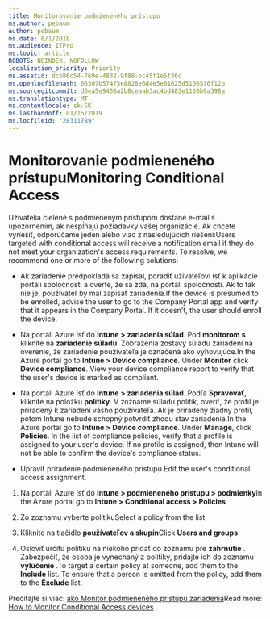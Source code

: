 ```yaml
---
title: Monitorovanie podmieneného prístupu
ms.author: pebaum
author: pebaum
ms.date: 8/1/2018
ms.audience: ITPro
ms.topic: article
ROBOTS: NOINDEX, NOFOLLOW
localization_priority: Priority
ms.assetid: dcb86c54-769e-4832-9f88-bc45f1e5f36c
ms.openlocfilehash: 06307b57475e8828e6d4e5e01625d5100576f12b
ms.sourcegitcommit: d6ea5e9458a2b8ceaab3ac4bd483e1130b9a398a
ms.translationtype: MT
ms.contentlocale: sk-SK
ms.lasthandoff: 01/15/2019
ms.locfileid: "28311789"
---
```

# <a name="monitoring-conditional-access"></a><span data-ttu-id="6581d-102">Monitorovanie podmieneného prístupu</span><span class="sxs-lookup"><span data-stu-id="6581d-102">Monitoring Conditional Access</span></span>

<span data-ttu-id="6581d-p101">Užívatelia cielené s podmieneným prístupom dostane e-mail s upozornením, ak nespĺňajú požiadavky vašej organizácie. Ak chcete vyriešiť, odporúčame jeden alebo viac z nasledujúcich riešení:</span><span class="sxs-lookup"><span data-stu-id="6581d-p101">Users targeted with conditional access will receive a notification email if they do not meet your organization's access requirements. To resolve, we recommend one or more of the following solutions:</span></span>
  
- <span data-ttu-id="6581d-p102">Ak zariadenie predpokladá sa zapísal, poradiť užívateľovi ísť k aplikácie portáli spoločnosti a overte, že sa zdá, na portáli spoločnosti. Ak to tak nie je, používateľ by mal zapísať zariadenia.</span><span class="sxs-lookup"><span data-stu-id="6581d-p102">If the device is presumed to be enrolled, advise the user to go to the Company Portal app and verify that it appears in the Company Portal. If it doesn't, the user should enroll the device.</span></span>
    
- <span data-ttu-id="6581d-p103">Na portáli Azure ísť do **Intune \> zariadenia súlad**. Pod **monitorom s** kliknite na **zariadenie súladu**. Zobrazenia zostavy súladu zariadení na overenie, že zariadenie používateľa je označená ako vyhovujúce.</span><span class="sxs-lookup"><span data-stu-id="6581d-p103">In the Azure portal go to **Intune \> Device compliance**. Under **Monitor** click **Device compliance**. View your device compliance report to verify that the user's device is marked as compliant.</span></span> 
    
- <span data-ttu-id="6581d-p104">Na portáli Azure ísť do **Intune \> zariadenia súlad**. Podľa **Spravovať**, kliknite na položku **politiky**. V zozname súladu politík, overiť, že profil je priradený k zariadení vášho používateľa. Ak je priradený žiadny profil, potom Intune nebude schopný potvrdiť zhodu stav zariadenia.</span><span class="sxs-lookup"><span data-stu-id="6581d-p104">In the Azure portal go to **Intune \> Device compliance**. Under **Manage**, click **Policies**. In the list of compliance policies, verify that a profile is assigned to your user's device. If no profile is assigned, then Intune will not be able to confirm the device's compliance status.</span></span> 
    
- <span data-ttu-id="6581d-114">Upraviť priradenie podmieneného prístupu.</span><span class="sxs-lookup"><span data-stu-id="6581d-114">Edit the user's conditional access assignment.</span></span>
    
1. <span data-ttu-id="6581d-115">Na portáli Azure ísť do **Intune \> podmieneného prístupu \> podmienky**</span><span class="sxs-lookup"><span data-stu-id="6581d-115">In the Azure portal go to **Intune \> Conditional access \> Policies**</span></span>
    
2. <span data-ttu-id="6581d-116">Zo zoznamu vyberte politiku</span><span class="sxs-lookup"><span data-stu-id="6581d-116">Select a policy from the list</span></span>
    
3. <span data-ttu-id="6581d-117">Kliknite na tlačidlo **používateľov a skupín**</span><span class="sxs-lookup"><span data-stu-id="6581d-117">Click **Users and groups**</span></span>
    
4. <span data-ttu-id="6581d-p105">Osloviť určitú politiku na niekoho pridať do zoznamu pre **zahrnutie** . Zabezpečiť, že osoba je vynechaný z politiky, pridajte ich do zoznamu **vylúčenie** .</span><span class="sxs-lookup"><span data-stu-id="6581d-p105">To target a certain policy at someone, add them to the **Include** list. To ensure that a person is omitted from the policy, add them to the **Exclude** list.</span></span> 
    
<span data-ttu-id="6581d-120">Prečítajte si viac: [ako Monitor podmieneného prístupu zariadenia](https://docs.microsoft.com/en-us/intune/conditional-access-exchange-monitor)</span><span class="sxs-lookup"><span data-stu-id="6581d-120">Read more: [How to Monitor Conditional Access devices](https://docs.microsoft.com/en-us/intune/conditional-access-exchange-monitor)</span></span>
  

